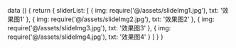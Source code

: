 <!-- slide使用方法  -->
<Zxd-slider class="homeSlid" :sliderList="sliderList" effect="left" autoPlay=true vis=3></Zxd-slider>
data () {
    return {
      sliderList: [
        {
          img: require('@/assets/slideImg1.jpg'),
          txt: '效果图1'
        },
        {
          img: require('@/assets/slideImg2.jpg'),
          txt: '效果图2'
        },
        {
          img: require('@/assets/slideImg3.jpg'),
          txt: '效果图3'
        },
        {
          img: require('@/assets/slideImg4.jpg'),
          txt: '效果图4'
        }
      ]
    }
  }
  <!-- slide使用方法 end-->